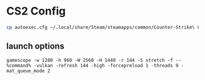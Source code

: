 # CS2 Config

```bash
cp autoexec.cfg ~/.local/share/Steam/steamapps/common/Counter-Strike\ Global\ Offensive/game/csgo/cfg/autoexec.cfg
```

## launch options

```
gamescope -w 1280 -h 960 -W 2560 -H 1440 -r 144 -S stretch -f -- %command% -vulkan -refresh 144 -high -forcepreload 1 -threads 9 -mat_queue_mode 2
```
